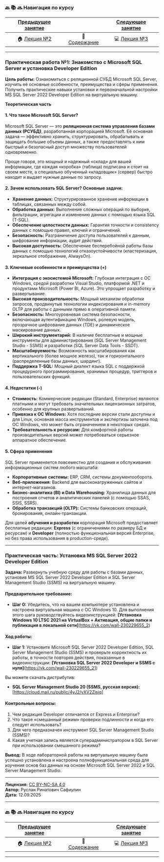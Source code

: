 ### 🔙 📚 🔜 Навигация по курсу

| [Предыдущее занятие](../LESSONS/LESSON2.MD) | &nbsp; | [Следующее занятие](../LESSONS/LESSON3.MD) |
|:--------------------------------------:|:------:|:-------------------------------------:|
| 🏠 [Лекция №2](../LESSONS/LESSON2.MD) | 📖 [Содержание](../README.MD) | 💻 [Лекция №3](../LESSONS/LESSON3.MD) |

---

### **Практическая работа №1: Знакомство с Microsoft SQL Server и установка Developer Edition**

**Цель работы:** Ознакомиться с реляционной СУБД Microsoft SQL Server, изучить её основные особенности, преимущества и сферы применения. Получить практические навыки установки и первоначальной настройки MS SQL Server 2022 Developer Edition на виртуальную машину.

**Теоретическая часть**

#### **1. Что такое Microsoft SQL Server?**

Microsoft SQL Server — это **реляционная система управления базами данных (РСУБД)**, разработанная корпорацией Microsoft. Её основная задача — эффективно хранить, структурировать, обрабатывать и защищать большие объемы данных, а также предоставлять к ним быстрый и безопасный доступ множеству пользователей одновременно.

Проще говоря, это мощный и надежный «склад» для вашей информации, где каждая «коробка» (таблица) подписана и стоит на своем месте, а специально обученный «кладовщик» (сервер) быстро находит и выдает нужные данные по запросу.

#### **2. Зачем использовать SQL Server? Основные задачи:**

*   **Хранение данных:** Структурированное хранение информации в таблицах, связанных между собой.
*   **Обработка данных:** Выполнение сложных операций по выборке, фильтрации, агрегации и изменению данных с помощью языка SQL (T-SQL).
*   **Обеспечение целостности данных:** Гарантия точности и consistency данных с помощью правил, ключей и ограничений.
*   **Безопасность:** Разграничение доступа пользователей к данным, шифрование информации, аудит действий.
*   **Высокая доступность:** Обеспечение бесперебойной работы базы данных с помощью технологий отказоустойчивости (кластеризация, зеркальное отображение, AlwaysOn).

#### **3. Ключевые особенности и преимущества (+)**

*   **Интеграция с экосистемой Microsoft:** Глубокая интеграция с ОС Windows, средой разработки Visual Studio, платформой .NET и продуктами Microsoft (Power BI, Azure). Это упрощает разработку и развертывание.
*   **Высокая производительность:** Мощный механизм обработки запросов, продвинутые технологии индексирования и in-memory OLTP для работы с данными прямо в оперативной памяти.
*   **Безопасность:** Многоуровневая система безопасности, включающая аутентификацию Windows, ролевую модель, прозрачное шифрование данных (TDE) и динамическое маскирование данных.
*   **Широкий инструментарий:** В наличие бесплатные и мощные инструменты для администрирования (SQL Server Management Studio - SSMS) и разработки (SQL Server Data Tools - SSDT).
*   **Масштабируемость:** Возможность масштабирования как вертикального (более мощное железо), так и горизонтального (распределенные базы данных, шардинг).
*   **Поддержка T-SQL:** Мощный диалект языка SQL с поддержкой процедурного программирования, хранимых процедур, триггеров и пользовательских функций.

#### **4. Недостатки (-)**

*   **Стоимость:** Коммерческие редакции (Standard, Enterprise) являются платными и могут требовать значительных лицензионных затратов, особенно для крупных развертываний.
*   **Привязка к ОС Windows:** Хотя последние версии стали доступны и для Linux, основная масса инструментов и экспертизы заточена под ОС Windows, что может быть ограничением в некоторых средах.
*   **Требовательность к ресурсам:** Для комфортной работы производительных версий может потребоваться серьезное аппаратное обеспечение.

#### **5. Сфера применения**

SQL Server применяется повсеместно для создания и обслуживания информационных систем любого масштаба:
*   **Корпоративные системы:** ERP, CRM, системы документооборота.
*   **Веб-приложения:** Backend для высоконагруженных сайтов и интернет-магазинов.
*   **Бизнес-аналитика (BI) и Data Warehousing:** Хранилища данных для построения отчетов и аналитических панелей (с помощью SSAS, SSIS, SSRS).
*   **Обработка транзакций (OLTP):** Системы банковских операций, бронирования, онлайн-транзакции.

Для целей **обучения и разработки** корпорация Microsoft предоставляет бесплатные редакции: **Express** (с ограничениями по размеру БД и ресурсам) и **Developer** (полностью функциональная версия Enterprise, но без права использования в production-среде).

---

### **Практическая часть: Установка MS SQL Server 2022 Developer Edition**

**Задача:** Развернуть учебную среду для работы с базами данных, установив MS SQL Server 2022 Developer Edition и SQL Server Management Studio (SSMS) на виртуальную машину.

#### **Предварительное требование:**

*   **Шаг 0:** Убедитесь, что на вашем компьютере установлена и настроена виртуальная машина с ОС Windows 10. Для выполнения этого шага руководствуйтесь видеоинструкцией: **[Установка Windows 10 LTSC 2021 на VirtualBox + Активация, общие папки и публикация в локальной сети]**(https://vk.com/wall-230229655_2)

#### **Ход работы:**

*   **Шаг 1:** Установите Microsoft SQL Server 2022 Developer Edition, SQL Server Management Studio (SSMS) и проверьте корректность их работы, в точности повторяя действия, показанные в видеоинструкции: **[Установка SQL Server 2022 Developer и SSMS с нуля]**(https://vk.com/wall-230229655_21)


Вы можете скачать дистрибутив:

* **SQL Server Management Studio 20 (SSMS, русская версия):** [https://cloud.mail.ru/public/4yJ2/yXV2Zisjq]

#### **Контрольные вопросы:**

1.  Чем редакция Developer отличается от Express и Enterprise?
2.  Что такое «смешанный режим» проверки подлинности и когда его следует использовать?
3.  Для чего предназначен инструмент SQL Server Management Studio (SSMS)?
4.  Какая учетная запись является суперадминистратором в SQL Server при использовании смешанного режима?


**Вывод:** В ходе лабораторной работы на виртуальную машину была успешно установлена и настроена полнофункциональная среда для изучения основ баз данных на основе Microsoft SQL Server 2022 и SQL Server Management Studio.

---
**Лицензия:** [CC BY-NC-SA 4.0](https://creativecommons.org/licenses/by-nc-sa/4.0/)  
**Автор:** Руслан Ринатович Сафиулин  
**Дата:** 12.09.2025

---

### 🔙 📚 🔜 Навигация по курсу

| [Предыдущее занятие](../LESSONS/LESSON2.MD) | &nbsp; | [Следующее занятие](../LESSONS/LESSON3.MD) |
|:--------------------------------------:|:------:|:-------------------------------------:|
| 🏠 [Лекция №2](../LESSONS/LESSON2.MD) | 📖 [Содержание](../README.MD) | 💻 [Лекция №3](../LESSONS/LESSON3.MD) |

---
